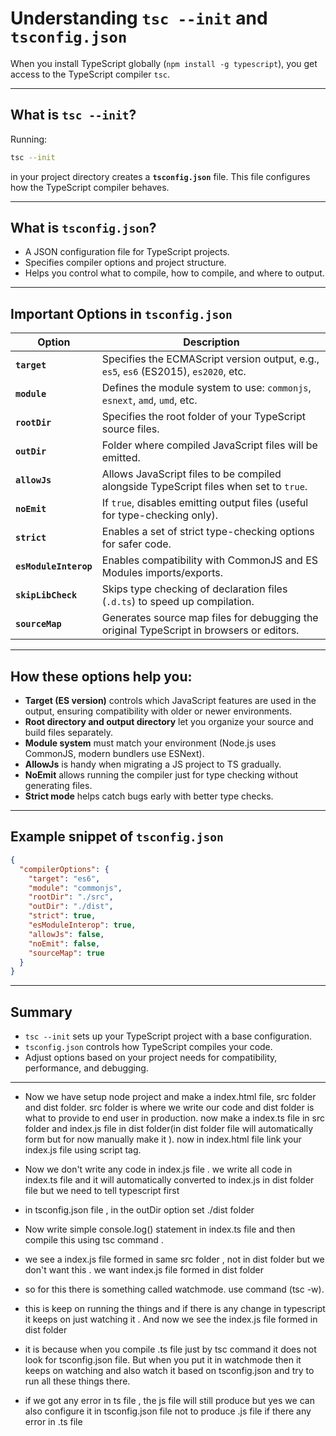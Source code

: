 # Understanding `tsc --init` and `tsconfig.json`

When you install TypeScript globally (`npm install -g typescript`), you get access to the TypeScript compiler `tsc`.

---

## What is `tsc --init`?

Running:

```bash
tsc --init
````

in your project directory creates a **`tsconfig.json`** file. This file configures how the TypeScript compiler behaves.

---

## What is `tsconfig.json`?

* A JSON configuration file for TypeScript projects.
* Specifies compiler options and project structure.
* Helps you control what to compile, how to compile, and where to output.

---

## Important Options in `tsconfig.json`

| Option                | Description                                                                              |
| --------------------- | ---------------------------------------------------------------------------------------- |
| **`target`**          | Specifies the ECMAScript version output, e.g., `es5`, `es6` (ES2015), `es2020`, etc.     |
| **`module`**          | Defines the module system to use: `commonjs`, `esnext`, `amd`, `umd`, etc.               |
| **`rootDir`**         | Specifies the root folder of your TypeScript source files.                               |
| **`outDir`**          | Folder where compiled JavaScript files will be emitted.                                  |
| **`allowJs`**         | Allows JavaScript files to be compiled alongside TypeScript files when set to `true`.    |
| **`noEmit`**          | If `true`, disables emitting output files (useful for type-checking only).               |
| **`strict`**          | Enables a set of strict type-checking options for safer code.                            |
| **`esModuleInterop`** | Enables compatibility with CommonJS and ES Modules imports/exports.                      |
| **`skipLibCheck`**    | Skips type checking of declaration files (`.d.ts`) to speed up compilation.              |
| **`sourceMap`**       | Generates source map files for debugging the original TypeScript in browsers or editors. |

---

## How these options help you:

* **Target (ES version)** controls which JavaScript features are used in the output, ensuring compatibility with older or newer environments.
* **Root directory and output directory** let you organize your source and build files separately.
* **Module system** must match your environment (Node.js uses CommonJS, modern bundlers use ESNext).
* **AllowJs** is handy when migrating a JS project to TS gradually.
* **NoEmit** allows running the compiler just for type checking without generating files.
* **Strict mode** helps catch bugs early with better type checks.

---

## Example snippet of `tsconfig.json`

```json
{
  "compilerOptions": {
    "target": "es6",
    "module": "commonjs",
    "rootDir": "./src",
    "outDir": "./dist",
    "strict": true,
    "esModuleInterop": true,
    "allowJs": false,
    "noEmit": false,
    "sourceMap": true
  }
}
```

---

## Summary

* `tsc --init` sets up your TypeScript project with a base configuration.
* `tsconfig.json` controls how TypeScript compiles your code.
* Adjust options based on your project needs for compatibility, performance, and debugging.


---

- Now we have setup node project and make a index.html file, src folder and dist folder. src folder is where we write our code and dist folder is what to provide to end user in production. now make a index.ts file in src folder and index.js file in dist folder(in dist folder file will automatically form but for now manually make it ). now in index.html file link your index.js file using script tag. 

- Now we don't write any code in index.js file . we write all code in index.ts file and it will automatically converted to index.js in dist folder file but we need to tell typescript first 

- in tsconfig.json file , in the outDir option set ./dist  folder

- Now write simple console.log() statement in index.ts file and then compile this using tsc command . 

- we see a index.js file formed in same src folder , not in dist folder but we don't want this . we want index.js file formed in dist folder 

- so for this there is something called watchmode. use command (tsc -w). 
- this is keep on running the things and if there is any change in typescript it keeps on just watching it . And now we see the index.js file formed in dist folder 

- it is because when you compile .ts file just by tsc command it does not look for tsconfig.json file.  But when you put it in watchmode then it keeps on watching and also watch it based on tsconfig.json and try to run all these things there. 

- if we got any error in ts file , the js file will still produce but yes we can also configure it in tsconfig.json file not to produce .js file if there any error in .ts file 